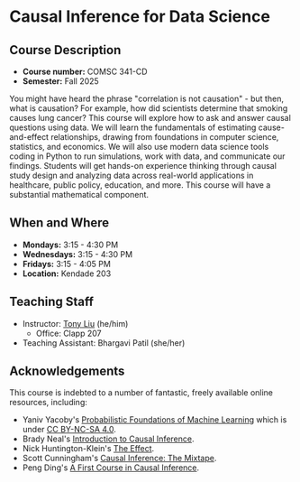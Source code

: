# Causal Inference for Data Science

## Course Description

- **Course number:** COMSC 341-CD
- **Semester:** Fall 2025

You might have heard the phrase "correlation is not causation" - but then, what is causation? For example, how did scientists determine that smoking causes lung cancer? This course will explore how to ask and answer causal questions using data. We will learn the fundamentals of estimating cause-and-effect relationships, drawing from foundations in computer science, statistics, and economics. We will also use modern data science tools coding in Python to run simulations, work with data, and communicate our findings. Students will get hands-on experience thinking through causal study design and analyzing data across real-world applications in healthcare, public policy, education, and more. This course will have a substantial mathematical component.

## When and Where

- **Mondays:** 3:15 - 4:30 PM
- **Wednesdays:** 3:15 - 4:30 PM
- **Fridays:** 3:15 - 4:05 PM
- **Location:** Kendade 203

## Teaching Staff

- Instructor: [Tony Liu](https://tliutony.github.io) (he/him)
    - Office: Clapp 207
- Teaching Assistant: Bhargavi Patil (she/her)

## Acknowledgements

This course is indebted to a number of fantastic, freely available online resources, including:

- Yaniv Yacoby's [Probabilistic Foundations of Machine Learning](https://mogu-lab.github.io/cs349-fall-2024/index.html) which is under [CC BY-NC-SA 4.0](https://creativecommons.org/licenses/by-nc-sa/4.0/).
- Brady Neal's [Introduction to Causal Inference](https://www.bradyneal.com/causal-inference-course).
- Nick Huntington-Klein's [The Effect](https://theeffectbook.net/).
- Scott Cunningham's [Causal Inference: The Mixtape](https://mixtape.scunning.com/).
- Peng Ding's [A First Course in Causal Inference](https://arxiv.org/abs/2305.18793).